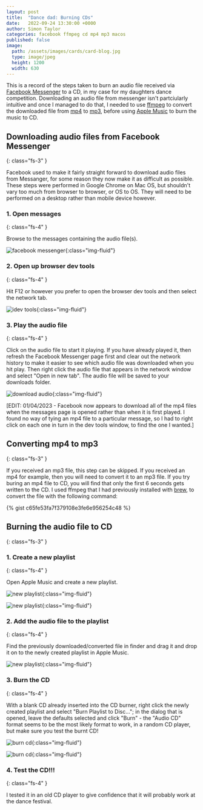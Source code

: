 ```yaml
---
layout: post
title:  "Dance dad: Burning CDs"
date:   2022-09-24 13:30:00 +0000
author: Simon Taylor
categories: facebook ffmpeg cd mp4 mp3 macos
published: false
image:
  path: /assets/images/cards/card-blog.jpg
  type: image/jpeg
  height: 1200
  width: 630
---
```


This is a record of the steps taken to burn an audio file received via [Facebook Messenger](https://www.messenger.com/) to a CD, in my case for
my daughters dance competition. Downloading an audio file from messenger isn't partciularly intuitive and once I managed to do that, I needed 
to use [ffmpeg](https://ffmpeg.org/) to convert the downloaded file from [mp4](https://en.wikipedia.org/wiki/MP4_file_format) to 
[mp3](https://en.wikipedia.org/wiki/MP3), before using [Apple Music](https://en.wikipedia.org/wiki/Apple_Music) to burn the music to CD.

## Downloading audio files from Facebook Messenger
{: class="fs-3" }

Facebook used to make it fairly straight forward to download audio files from Messanger, for some reason they now make it as difficult as
possible. These steps were performed in Google Chrome on Mac OS, but shouldn't vary too much from browser to browser, or OS to OS. They
will need to be performed on a desktop rather than mobile device however.

### 1. Open messages
{: class="fs-4" }

Browse to the messages containing the audio file(s).

![facebook messenger](/assets/images/2022-09-24-dance-dad-burning-cds/facebook-messenger.jpeg){:class="img-fluid"}

### 2. Open up browser dev tools
{: class="fs-4" }

Hit F12 or however you prefer to open the browser dev tools and then select the network tab.

![idev tools](/assets/images/2022-09-24-dance-dad-burning-cds/dev-tools.jpeg){:class="img-fluid"}

### 3. Play the audio file
{: class="fs-4" }

Click on the audio file to start it playing. If you have already played it, then refresh the Facebook Messenger page first and clear out the 
network history to make it easier to see which audio file was downloaded when you hit play. Then right click the audio file that appears
in the network window and select "Open in new tab". The audio file will be saved to your downloads folder.

![download audio](/assets/images/2022-09-24-dance-dad-burning-cds/download-audio-file.jpeg){:class="img-fluid"}

[EDIT: 01/04/2023 - Facebook now appears to download all of the mp4 files when the messages page is opened rather than when it is first played. 
I found no way of tying an mp4 file to a particular message, so I had to right click on each one in turn in the dev tools window, to find the 
one I wanted.]

## Converting mp4 to mp3
{: class="fs-3" }

If you received an mp3 file, this step can be skipped. If you received an mp4 for example, then you will need to convert it
to an mp3 file. If you try buring an mp4 file to CD, you will find that only the first 6 seconds gets written to the CD. I used ffmpeg
that I had previously installed with [brew](https://formulae.brew.sh/formula/ffmpeg), to convert the file with the following command:

{% gist c65fe53fa7f379108e3fe6e956254c48 %}

## Burning the audio file to CD
{: class="fs-3" }

### 1. Create a new playlist
{: class="fs-4" }

Open Apple Music and create a new playlist.

![new playlist](/assets/images/2022-09-24-dance-dad-burning-cds/new-play-list.jpeg){:class="img-fluid"}

![new playlist](/assets/images/2022-09-24-dance-dad-burning-cds/new-play-list-2.jpeg){:class="img-fluid"}

### 2. Add the audio file to the playlist
{: class="fs-4" }

Find the previously downloaded/converted file in finder and drag it and drop it on to the newly created playlist in Apple Music.

![new playlist](/assets/images/2022-09-24-dance-dad-burning-cds/new-play-list-3.jpeg){:class="img-fluid"}

### 3. Burn the CD
{: class="fs-4" }

With a blank CD already inserted into the CD burner, right click the newly created playlist and select "Burn Playlist to Disc..."; in
the dialog that is opened, leave the defaults selected and click "Burn" - the "Audio CD" format seems to be the most likely format to work,
in a random CD player, but make sure you test the burnt CD!

![burn cd](/assets/images/2022-09-24-dance-dad-burning-cds/burn-cd.jpeg){:class="img-fluid"}

![burn cd](/assets/images/2022-09-24-dance-dad-burning-cds/burn-cd-2.jpeg){:class="img-fluid"}

### 4. Test the CD!!!
{: class="fs-4" }

I tested it in an old CD player to give confidence that it will probably work at the dance festival.
